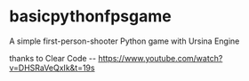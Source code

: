 # basicpythonfpsgame
A simple first-person-shooter Python game with Ursina Engine

thanks to Clear Code -- https://www.youtube.com/watch?v=DHSRaVeQxIk&t=19s
